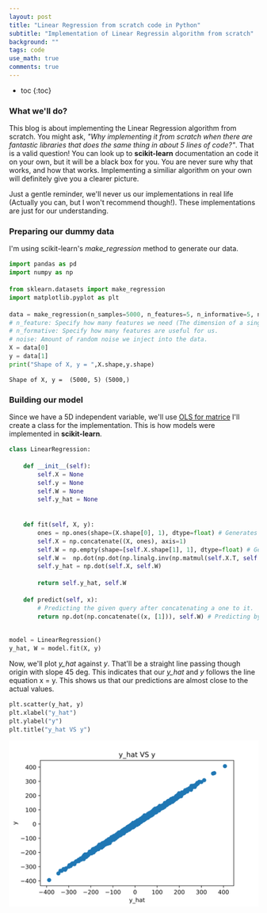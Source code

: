 ```yaml
---
layout: post
title: "Linear Regression from scratch code in Python"
subtitle: "Implementation of Linear Regressin algorithm from scratch"
background: ""
tags: code
use_math: true
comments: true
---
```

* toc
{:toc}

### What we'll do?
This blog is about implementing the Linear Regression algorithm from scratch. You might ask, _"Why implementing it from scratch when there are fantastic libraries that does the same thing in about 5 lines of code?"_. That is a valid question! You can look up to **scikit-learn** documentation an code it on your own, but it will be a black box for you. You are never sure why that works, and how that works. Implementing a similiar algorithm on your own will definitely give you a clearer picture.

Just a gentle reminder, we'll never us our implementations in real life (Actually you can, but I won't recommend though!). These implementations are just for our understanding.

### Preparing our dummy data
I'm using scikit-learn's _make_regression_ method to generate our data. 


```python
import pandas as pd
import numpy as np

from sklearn.datasets import make_regression
import matplotlib.pyplot as plt

data = make_regression(n_samples=5000, n_features=5, n_informative=5, noise=5)
# n_feature: Specify how many features we need (The dimension of a single data point).
# n_formative: Specify how many features are useful for us.
# noise: Amount of random noise we inject into the data. 
X = data[0]
y = data[1]
print("Shape of X, y = ",X.shape,y.shape)
```

    Shape of X, y =  (5000, 5) (5000,)

### Building our model

Since we have a 5D independent variable, we'll use [OLS for matrice](https://chandrakiran.tech/2021/12/07/linear-regression.html#ols-for-matrices)
I'll create a class for the implementation. This is how models were implemented in **scikit-learn**. 


```python
class LinearRegression:

    def __init__(self):
        self.X = None
        self.y = None
        self.W = None
        self.y_hat = None
        

    def fit(self, X, y):
        ones = np.ones(shape=(X.shape[0], 1), dtype=float) # Generates a vector of shape (5000, 1)
        self.X = np.concatenate((X, ones), axis=1)
        self.W = np.empty(shape=[self.X.shape[1], 1], dtype=float) # Generate a random W array
        self.W =  np.dot(np.dot(np.linalg.inv(np.matmul(self.X.T, self.X)), self.X.T), y) # W = ((X'X)^-1)X.T . y
        self.y_hat = np.dot(self.X, self.W)

        return self.y_hat, self.W

    def predict(self, x):
        # Predicting the given query after concatenating a one to it.
        return np.dot(np.concatenate((x, [1])), self.W) # Predicting by y = x . W  
        
```


```python
model = LinearRegression()
y_hat, W = model.fit(X, y)
```

Now, we'll plot _y_hat_ against _y_. That'll be a straight line passing though origin with slope 45 deg. This indicates that our _y_hat_ and _y_ follows the line equation x = y. This shows us that our predictions are almost close to the actual values.


```python
plt.scatter(y_hat, y)
plt.xlabel("y_hat")
plt.ylabel("y")
plt.title("y_hat VS y")
```
    
![Output](/img/posts/linear-regression-code/output.svg)
    

